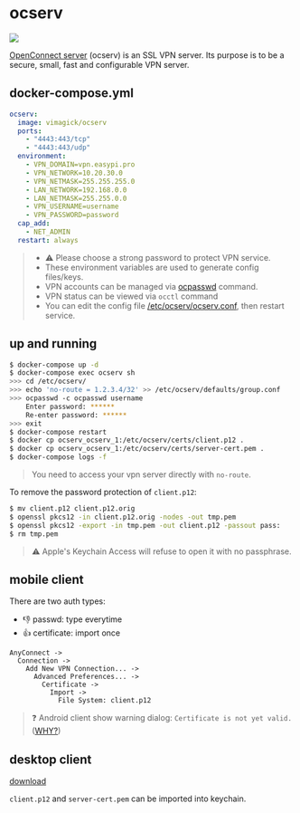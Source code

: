 ocserv
======

![](https://badge.imagelayers.io/vimagick/ocserv:latest.svg)

[OpenConnect server][1] (ocserv) is an SSL VPN server. Its purpose is to be a
secure, small, fast and configurable VPN server.

## docker-compose.yml

```yaml
ocserv:
  image: vimagick/ocserv
  ports:
    - "4443:443/tcp"
    - "4443:443/udp"
  environment:
    - VPN_DOMAIN=vpn.easypi.pro
    - VPN_NETWORK=10.20.30.0
    - VPN_NETMASK=255.255.255.0
    - LAN_NETWORK=192.168.0.0
    - LAN_NETMASK=255.255.0.0
    - VPN_USERNAME=username
    - VPN_PASSWORD=password
  cap_add:
    - NET_ADMIN
  restart: always
```

> - :warning: Please choose a strong password to protect VPN service.
> - These environment variables are used to generate config files/keys.
> - VPN accounts can be managed via [ocpasswd][2] command.
> - VPN status can be viewed via `occtl` command
> - You can edit the config file [/etc/ocserv/ocserv.conf][3], then restart service.

## up and running

```bash
$ docker-compose up -d
$ docker-compose exec ocserv sh
>>> cd /etc/ocserv/
>>> echo 'no-route = 1.2.3.4/32' >> /etc/ocserv/defaults/group.conf
>>> ocpasswd -c ocpasswd username
    Enter password: ******
    Re-enter password: ******
>>> exit
$ docker-compose restart
$ docker cp ocserv_ocserv_1:/etc/ocserv/certs/client.p12 .
$ docker cp ocserv_ocserv_1:/etc/ocserv/certs/server-cert.pem .
$ docker-compose logs -f
```

> You need to access your vpn server directly with `no-route`.

To remove the password protection of `client.p12`:

```bash
$ mv client.p12 client.p12.orig
$ openssl pkcs12 -in client.p12.orig -nodes -out tmp.pem
$ openssl pkcs12 -export -in tmp.pem -out client.p12 -passout pass:
$ rm tmp.pem
```

> :warning: Apple's Keychain Access will refuse to open it with no passphrase.

## mobile client

There are two auth types:

- :-1: passwd: type everytime
- :+1: certificate: import once

```
AnyConnect ->
  Connection ->
    Add New VPN Connection... ->
      Advanced Preferences... ->
        Certificate ->
          Import ->
            File System: client.p12
```

> :question: Android client show warning dialog: `Certificate is not yet valid.` ([WHY?][4])

## desktop client

[download](https://www.cellsystech.com/software/anyconnect/)

`client.p12` and `server-cert.pem` can be imported into keychain.


[1]: http://www.infradead.org/ocserv/
[2]: http://www.gnutls.org/manual/html_node/certtool-Invocation.html
[3]: http://www.infradead.org/ocserv/manual.html
[4]: http://www.cisco.com/c/en/us/td/docs/security/vpn_client/anyconnect/anyconnect31/release/notes/anyconnect31rn.html
